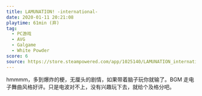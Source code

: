 ```yaml
---
title: LAMUNATION! -international-
date: 2020-01-11 20:21:08
playtime: 61min (弃)
tag:
  - PC游戏
  - AVG
  - Galgame
  - White Powder
score: 6
source: https://store.steampowered.com/app/1025140/LAMUNATION_international/
---
```

hmmmm，多到爆炸的梗，无厘头的剧情，如果带着脑子玩你就输了。BGM 走电子舞曲风格好评。只是电波对不上，没有兴趣玩下去，就给个及格分吧。

